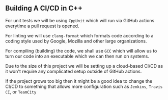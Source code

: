 ## Building A CI/CD in C++ ##

For unit tests we will be using `CppUnit` which will run via GitHub actions everytime a pull request is opened.

For linting we will use `clang-format` which formats code according to a coding style used by Google, Mozilla and other large organizations.

For compiling (building) the code, we shall use `GCC` which will allow us to turn our code into an executable which we can then run on systems.

Due to the size of this project we will be setting up a cloud-based CI/CD as it won't require any complicated setup outside of GitHub actions.

If the project grows too big then it might be a good idea to change the CI/CD to something that allows more configuration such as `Jenkins`, `Travis CI`, or `TeamCity`